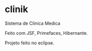 clinik
======

Sistema de Clinica Medica


Feito com JSF, Primefaces, Hibernante.

Projeto feito no eclipse.
